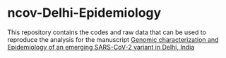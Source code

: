 # ncov-Delhi-Epidemiology
This repository contains the codes and raw data that can be used to reproduce the analysis for the manuscript [Genomic characterization and Epidemiology of an emerging SARS-CoV-2 variant in Delhi, India](https://www.medrxiv.org/content/10.1101/2021.06.02.21258076v2.full-text) 
